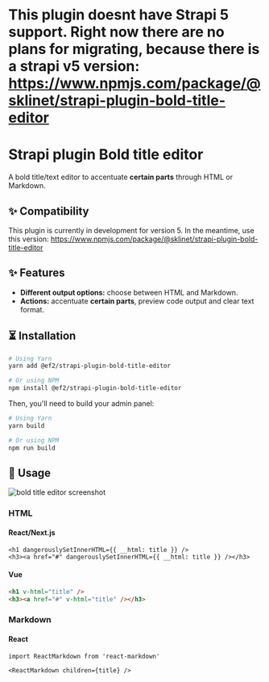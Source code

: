 # This plugin doesnt have Strapi 5 support. Right now there are no plans for migrating, because there is a strapi v5 version: https://www.npmjs.com/package/@sklinet/strapi-plugin-bold-title-editor

# Strapi plugin Bold title editor

A bold title/text editor to accentuate **certain parts** through HTML or Markdown. 

## ✨ Compatibility
This plugin is currently in development for version 5. In the meantime, use this version:
https://www.npmjs.com/package/@sklinet/strapi-plugin-bold-title-editor


## ✨ Features
* **Different output options:** choose between HTML and Markdown.
* **Actions:** accentuate **certain parts**, preview code output and clear text format.

## ⏳ Installation

```sh
# Using Yarn
yarn add @ef2/strapi-plugin-bold-title-editor

# Or using NPM
npm install @ef2/strapi-plugin-bold-title-editor
```

Then, you'll need to build your admin panel:

```sh
# Using Yarn
yarn build

# Or using NPM
npm run build
```

## 🎉 Usage

![bold title editor screenshot](./bold-title-editor.png)

### HTML
#### React/Next.js

```tsx
<h1 dangerouslySetInnerHTML={{ __html: title }} />
<h3><a href="#" dangerouslySetInnerHTML={{ __html: title }} /></h3>
```

#### Vue
```html
<h1 v-html="title" />
<h3><a href="#" v-html="title" /></h3>
```

### Markdown
#### React

```tsx
import ReactMarkdown from 'react-markdown'

<ReactMarkdown children={title} />
```
